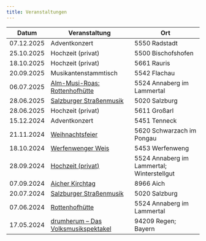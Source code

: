 ```yaml
---
title: Veranstaltungen
---
```


<table class="table table-striped">
    <thead>
        <th>Datum</th>
        <th>Veranstaltung</th>
        <th>Ort</th>
    </thead>
    <tbody>
                    <tr>
                    <td><time datetime="2025-12-07">07.12.2025<time></td>
                            <td>Adventkonzert</td>
                        <td>5550 Radstadt</td>
        </tr>
                    <tr>
                    <td><time datetime="2025-10-25">25.10.2025<time></td>
                            <td>Hochzeit (privat)</td>
                        <td>5500 Bischofshofen</td>
        </tr>
                    <tr>
                    <td><time datetime="2025-10-18">18.10.2025<time></td>
                            <td>Hochzeit (privat)</td>
                        <td>5661 Rauris</td>
        </tr>
                    <tr>
                    <td><time datetime="2025-09-20">20.09.2025<time></td>
                            <td>Musikantenstammtisch</td>
                        <td>5542 Flachau</td>
        </tr>
                    <tr>
                    <td><time datetime="2025-07-06">06.07.2025<time></td>
                            <td><a href="https://www.dachstein.at/de/aktuelles/events/alm-musi-roas">Alm-Musi-Roas: Rottenhofhütte</a></td>
                        <td>5524 Annaberg im Lammertal</td>
        </tr>
                    <tr>
                    <td><time datetime="2025-06-28">28.06.2025<time></td>
                            <td><a href="https://www.salzburgervolksliedwerk.at/termine/detail?tx_calendarize_calendar%5Baction%5D=detail&tx_calendarize_calendar%5Bcontroller%5D=Calendar&tx_calendarize_calendar%5Bindex%5D=103822&cHash=3b0ade89f12374e9bdde86e47b10ff89">Salzburger Straßenmusik</a></td>
                        <td>5020 Salzburg</td>
        </tr>
                    <tr>
                    <td><time datetime="2025-06-28">28.06.2025<time></td>
                            <td>Hochzeit (privat)</td>
                        <td>5611 Großarl</td>
        </tr>
                    <tr class="dimmed-row">
                    <td><time datetime="2024-12-15">15.12.2024<time></td>
                            <td>Adventkonzert</td>
                        <td>5451 Tenneck</td>
        </tr>
                    <tr class="dimmed-row">
                    <td><time datetime="2024-11-21">21.11.2024<time></td>
                            <td><a href="https://www.gde-schwarzach.salzburg.at/Seniorenzentrum_Schwarzach">Weihnachtsfeier</a></td>
                        <td>5620 Schwarzach im Pongau</td>
        </tr>
                    <tr class="dimmed-row">
                    <td><time datetime="2024-10-18">18.10.2024<time></td>
                            <td><a href="https://www.salzburgerland.com/de/werfenweng/veranstaltungen/SBG/ff809fc9-ee1b-4036-82a1-35f154d0332f/werfenwenger-herbst-weis">Werfenwenger Weis</a></td>
                        <td>5453 Werfenweng</td>
        </tr>
                    <tr class="dimmed-row">
                    <td><time datetime="2024-09-28">28.09.2024<time></td>
                            <td><a href="https://www.tauroa.at/de/winterstellgut/">Hochzeit (privat)</a></td>
                        <td>5524 Annaberg im Lammertal; Winterstellgut</td>
        </tr>
                    <tr class="dimmed-row">
                    <td><time datetime="2024-09-07">07.09.2024<time></td>
                            <td><a href="https://www.aicher-herbst-kultur.at/Aicher_Kirtag/">Aicher Kirchtag</a></td>
                        <td>8966 Aich</td>
        </tr>
                    <tr class="dimmed-row">
                    <td><time datetime="2024-07-20">20.07.2024<time></td>
                            <td><a href="https://www.salzburgervolksliedwerk.at/fileadmin/user_upload/volksliedwerk/user_upload/Folder_Salzburger_Strassenmusik_2024_web.pdf">Salzburger Straßenmusik</a></td>
                        <td>5020 Salzburg</td>
        </tr>
                    <tr class="dimmed-row">
                    <td><time datetime="2024-06-07">07.06.2024<time></td>
                            <td><a href="https://www.rottenhofhuette.at/">Rottenhofhütte</a></td>
                        <td>5524 Annaberg im Lammertal</td>
        </tr>
                    <tr class="dimmed-row">
                    <td><time datetime="2024-05-17">17.05.2024<time></td>
                            <td><a href="https://www.drumherum.com/teilnehmer/musikanten/teilnehmer-2024-98.html?gruppe=0226">drumherum – Das Volksmusikspektakel</a></td>
                        <td>94209 Regen; Bayern</td>
        </tr>
        </tbody>
</table>
